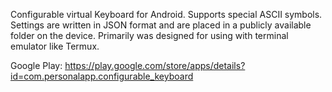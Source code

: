 Configurable virtual Keyboard for Android.
Supports special ASCII symbols.
Settings are written in JSON format and are placed in a publicly available folder on the device.
Primarily was designed for using with terminal emulator like Termux.

Google Play: https://play.google.com/store/apps/details?id=com.personalapp.configurable_keyboard